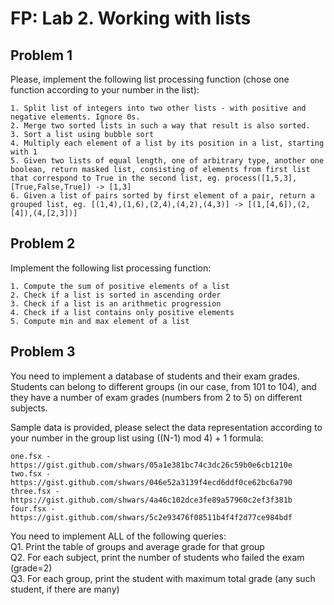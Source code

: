 # FP: Lab 2. Working with lists

## Problem 1
Please, implement the following list processing function (chose one function according to your number in the list):

    1. Split list of integers into two other lists - with positive and negative elements. Ignore 0s.
    2. Merge two sorted lists in such a way that result is also sorted.
    3. Sort a list using bubble sort
    4. Multiply each element of a list by its position in a list, starting with 1
    5. Given two lists of equal length, one of arbitrary type, another one boolean, return masked list, consisting of elements from first list that correspond to True in the second list, eg. process([1,5,3],[True,False,True]) -> [1,3]
    6. Given a list of pairs sorted by first element of a pair, return a grouped list, eg. [(1,4),(1,6),(2,4),(4,2),(4,3)] -> [(1,[4,6]),(2,[4]),(4,[2,3])]

## Problem 2
Implement the following list processing function:

    1. Compute the sum of positive elements of a list
    2. Check if a list is sorted in ascending order
    3. Check if a list is an arithmetic progression
    4. Check if a list contains only positive elements
    5. Compute min and max element of a list

## Problem 3
You need to implement a database of students and their exam grades. Students can belong to different groups
(in our case, from 101 to 104), and they have a number of exam grades (numbers from 2 to 5) on different subjects.

Sample data is provided, please select the data representation according to your number in the group list using ((N-1) mod 4) + 1 formula:

    one.fsx - https://gist.github.com/shwars/05a1e381bc74c3dc26c59b0e6cb1210e
    two.fsx - https://gist.github.com/shwars/046e52a3139f4ecd6ddf0ce62bc6a790
    three.fsx - https://gist.github.com/shwars/4a46c102dce3fe89a57960c2ef3f381b
    four.fsx - https://gist.github.com/shwars/5c2e93476f08511b4f4f2d77ce984bdf

You need to implement ALL of the following queries:  
Q1. Print the table of groups and average grade for that group  
Q2. For each subject, print the number of students who failed the exam (grade=2)  
Q3. For each group, print the student with maximum total grade (any such student, if there are many)  
